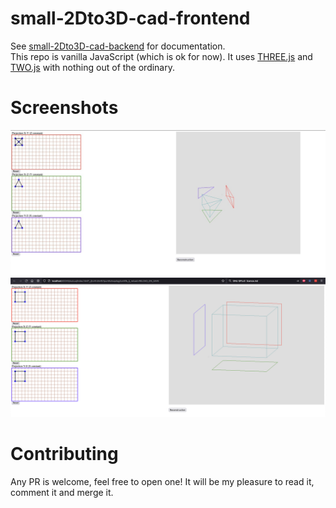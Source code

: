 # small-2Dto3D-cad-frontend

See [small-2Dto3D-cad-backend](https://github.com/LouisJULIEN/small-2Dto3D-cad-backend) for documentation.  
This repo is vanilla JavaScript (which is ok for now). It uses [THREE.js](https://threejs.org/) and [TWO.js](two.js.org/) with nothing out of the ordinary.

# Screenshots

![Working squared pyramid](screenshots/square_pyramid.png)
![Working square](screenshots/square.png)

# Contributing

Any PR is welcome, feel free to open one! It will be my pleasure to read it, comment it and merge it.